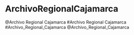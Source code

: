 # ArchivoRegionalCajamarca
@Archivo Regional Cajamarca #Archivo Regional Cajamarca #Archivo_Regional_Cajamarca @Archivo_Regional_Cajamarca 
